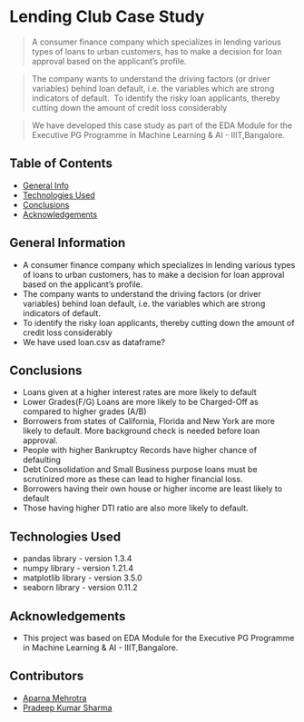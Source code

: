 # Lending Club Case Study
> A consumer finance company which specializes in lending various types of loans to urban customers, has to make a decision for loan approval based on the applicant’s profile. 

> The company wants to understand the driving factors (or driver variables) behind loan default, i.e. the variables which are strong indicators of default.
> To identify the risky loan applicants, thereby cutting down the amount of credit loss considerably

> We have developed this case study as part of the EDA Module for the Executive PG Programme in Machine Learning & AI - IIIT,Bangalore.



## Table of Contents
* [General Info](#general-information)
* [Technologies Used](#technologies-used)
* [Conclusions](#conclusions)
* [Acknowledgements](#acknowledgements)

<!-- You can include any other section that is pertinent to your problem -->

## General Information
- A consumer finance company which specializes in lending various types of loans to urban customers, has to make a decision for loan approval based on the applicant’s profile.
- The company wants to understand the driving factors (or driver variables) behind loan default, i.e. the variables which are strong indicators of default.
- To identify the risky loan applicants, thereby cutting down the amount of credit loss considerably
- We have used loan.csv as dataframe?

<!-- You don't have to answer all the questions - just the ones relevant to your project. -->

## Conclusions
- Loans given at a higher interest rates are more likely to default
- Lower Grades(F/G) Loans are more likely to be Charged-Off as compared to higher grades (A/B)
- Borrowers from states of California, Florida and New York are more likely to default. More background check is needed before loan approval.
- People with higher Bankruptcy Records have higher chance of defaulting
- Debt Consolidation and Small Business purpose loans must be scrutinized more as these can lead to higher financial loss.
- Borrowers having their own house or higher income are least likely to default
- Those having higher DTI ratio are also more likely to default.


<!-- You don't have to answer all the questions - just the ones relevant to your project. -->


## Technologies Used
- pandas library - version 1.3.4
- numpy library - version 1.21.4
- matplotlib library - version 3.5.0
- seaborn library - version 0.11.2

<!-- As the libraries versions keep on changing, it is recommended to mention the version of library used in this project -->

## Acknowledgements
- This project was based on EDA Module for the Executive PG Programme in Machine Learning & AI - IIIT,Bangalore.


## Contributors
- <a href="https://github.com/AparnaMehrotra">Aparna Mehrotra</a>
- <a href="https://github.com/pradeepksharma22/">Pradeep Kumar Sharma</a>


<!-- Optional -->
<!-- ## License -->
<!-- This project is open source and available under the [... License](). -->

<!-- You don't have to include all sections - just the one's relevant to your project -->
